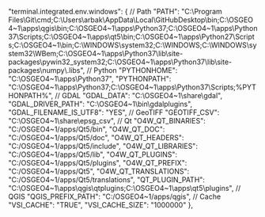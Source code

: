 "terminal.integrated.env.windows": {
        // Path
        "PATH": "C:\\Program Files\\Git\\cmd;C:\\Users\\arbak\\AppData\\Local\\GitHubDesktop\\bin;C:\\OSGEO4~1\\apps\\qgis\\bin;C:\\OSGEO4~1\\apps\\Python37;C:\\OSGEO4~1\\apps\\Python37\\Scripts;C:\\OSGEO4~1\\apps\\qt5\\bin;C:\\OSGEO4~1\\apps\\Python27\\Scripts;C:\\OSGEO4~1\\bin;C:\\WINDOWS\\system32;C:\\WINDOWS;C:\\WINDOWS\\system32\\WBem;C:\\OSGEO4~1\\apps\\Python37\\lib\\site-packages\\pywin32_system32;C:\\OSGEO4~1\\apps\\Python37\\lib\\site-packages\\numpy\\.libs",
        // Python
        "PYTHONHOME": "C:\\OSGEO4~1\\apps\\Python37",
        "PYTHONPATH": "C:\\OSGEO4~1\\apps\\Python37;C:\\OSGEO4~1\\apps\\Python37\\Scripts;%PYTHONPATH%",
        // GDAL
        "GDAL_DATA": "C:\\OSGEO4~1\\share\\gdal",
        "GDAL_DRIVER_PATH": "C:\\OSGEO4~1\\bin\\gdalplugins",
        "GDAL_FILENAME_IS_UTF8": "YES",
        // GeoTIFF
        "GEOTIFF_CSV": "C:\\OSGEO4~1\\share\\epsg_csv",
        // Qt
        "O4W_QT_BINARIES": "C:/OSGEO4~1/apps/Qt5/bin",
        "O4W_QT_DOC": "C:/OSGEO4~1/apps/Qt5/doc",
        "O4W_QT_HEADERS": "C:/OSGEO4~1/apps/Qt5/include",
        "O4W_QT_LIBRARIES": "C:/OSGEO4~1/apps/Qt5/lib",
        "O4W_QT_PLUGINS": "C:/OSGEO4~1/apps/Qt5/plugins",
        "O4W_QT_PREFIX": "C:/OSGEO4~1/apps/Qt5",
        "O4W_QT_TRANSLATIONS": "C:/OSGEO4~1/apps/Qt5/translations",
        "QT_PLUGIN_PATH": "C:\\OSGEO4~1\\apps\\qgis\\qtplugins;C:\\OSGEO4~1\\apps\\qt5\\plugins",
        // QGIS
        "QGIS_PREFIX_PATH": "C:/OSGEO4~1/apps/qgis",
        // Cache
        "VSI_CACHE": "TRUE",
        "VSI_CACHE_SIZE": "1000000"
    },